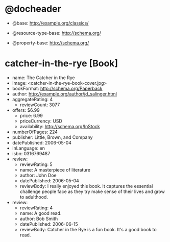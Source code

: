 <!-- Based on example at http://schema.org/CreativeWork -->

# @docheader

<!-- Because of this avatar-movie is resolved to http://example.org/movies/avatar-movie etc. -->

* @base: http://example.org/classics/

<!-- Because of this Movie is resolved to http://schema.org/Movie etc. -->

* @resource-type-base: http://schema.org/

<!-- Because of this name is resolved to http://schema.org/name etc. -->

* @property-base: http://schema.org/

# catcher-in-the-rye [Book]

* name: The Catcher in the Rye
* image: <catcher-in-the-rye-book-cover.jpg>
* bookFormat: <http://schema.org/Paperback>
* author: <http://example.org/author/jd_salinger.html>
* aggregateRating: 4
    * reviewCount: 3077
* offers: $6.99
    * price: 6.99
    * priceCurrency: USD
    * availability: <http://schema.org/InStock>
* numberOfPages: 224
* publisher: Little, Brown, and Company
* datePublished: 2006-05-04
* inLanguage: en
* isbn: 0316769487
* review:
    * reviewRating: 5
    * name: A masterpiece of literature
    * author: John Doe
    * datePublished: 2006-05-04
    * reviewBody: I really enjoyed this book. It captures the essential challenge people face as they try make sense of their lives and grow to adulthood.
* review:
    * reviewRating: 4
    * name: A good read.
    * author: Bob Smith
    * datePublished: 2006-06-15
    * reviewBody: Catcher in the Rye is a fun book. It's a good book to read.

